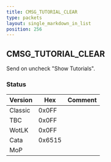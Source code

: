 ```yaml
---
title: CMSG_TUTORIAL_CLEAR
type: packets
layout: single_markdown_in_list
position: 256
---
```


## CMSG_TUTORIAL_CLEAR

Send on uncheck "Show Tutorials".

### Status

Version    | Hex        | Comment
---------- | ---------- | ---------- 
Classic    | 0x0FF      |
TBC        | 0x0FF      |
WotLK      | 0x0FF      |
Cata       | 0x6515     |
MoP        |            |